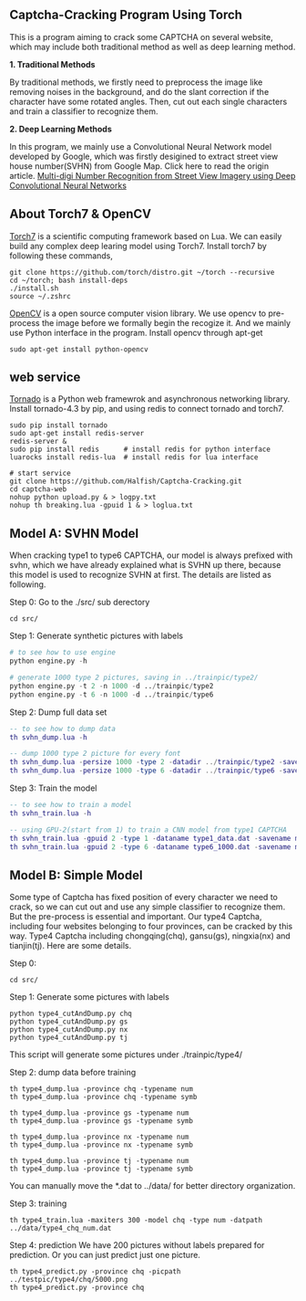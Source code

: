 ## Captcha-Cracking Program Using Torch

This is a program aiming to crack some CAPTCHA on several website, which may
include both traditional method as well as deep learning method.

**1. Traditional Methods**

By traditional methods, we firstly need to preprocess the image like removing noises
in the background, and do the slant correction if the character have some rotated angles.
Then, cut out each single characters and train a classifier to recognize them.

**2. Deep Learning Methods**

In this program, we mainly use a Convolutional Neural Network model developed by Google,
which was firstly desigined to extract street view house number(SVHN) from Google Map.
Click here to read the origin article.
[Multi-digi Number Recognition from Street View Imagery using Deep Convolutional Neural Networks](http://arxiv.org/abs/1312.6082)

## About Torch7 & OpenCV
[Torch7](http://torch.ch) is a scientific computing framework based on Lua. We can easily build
any complex deep learing model using Torch7.
Install torch7 by following these commands,
```shell
git clone https://github.com/torch/distro.git ~/torch --recursive
cd ~/torch; bash install-deps
./install.sh
source ~/.zshrc
```
[OpenCV](http://opencv.org) is a open source computer vision library. We use opencv to pre-process
the image before we formally begin the recogize it. And we mainly use Python interface in the program.
Install opencv through apt-get
```shell
sudo apt-get install python-opencv
```

## web service
[Tornado](http://www.tornadoweb.org/en/stable/index.html) is a Python web framewrok and asynchronous networking library.
Install tornado-4.3 by pip, and using redis to connect tornado and torch7.
```shell
sudo pip install tornado
sudo apt-get install redis-server
redis-server &
sudo pip install redis      # install redis for python interface
luarocks install redis-lua  # install redis for lua interface

# start service
git clone https://github.com/Halfish/Captcha-Cracking.git
cd captcha-web
nohup python upload.py & > logpy.txt
nohup th breaking.lua -gpuid 1 & > loglua.txt
```

## Model A: SVHN Model
When cracking type1 to type6 CAPTCHA, our model is always prefixed with svhn, 
which we have already explained what is SVHN up there, because this model is used to recognize SVHN at first.
The details are listed as following.

Step 0: Go to the ./src/ sub derectory
```shell
cd src/
```

Step 1: Generate synthetic pictures with labels
```python
# to see how to use engine
python engine.py -h

# generate 1000 type 2 pictures, saving in ../trainpic/type2/
python engine.py -t 2 -n 1000 -d ../trainpic/type2
python engine.py -t 6 -n 1000 -d ../trainpic/type6
```

Step 2: Dump full data set
```lua
-- to see how to dump data
th svhn_dump.lua -h

-- dump 1000 type 2 picture for every font
th svhn_dump.lua -persize 1000 -type 2 -datadir ../trainpic/type2 -savename type2_1000.dat
th svhn_dump.lua -persize 1000 -type 6 -datadir ../trainpic/type6 -savename type6_1000.dat
```

Step 3: Train the model
```lua
-- to see how to train a model
th svhn_train.lua -h

-- using GPU-2(start from 1) to train a CNN model from type1 CAPTCHA
th svhn_train.lua -gpuid 2 -type 1 -dataname type1_data.dat -savename model_type1.t7
th svhn_train.lua -gpuid 2 -type 6 -dataname type6_1000.dat -savename model_type6.t7
```

## Model B: Simple Model
Some type of Captcha has fixed position of every character we need to crack, so we can cut out and
use any simple classifier to recognize them. But the pre-process is essential and important.
Our type4 Captcha, including four websites belonging to four provinces, can be cracked by this way.
Type4 Captcha including chongqing(chq), gansu(gs), ningxia(nx) and tianjin(tj).
Here are some details.

Step 0: 
```shell
cd src/
```

Step 1: Generate some pictures with labels
```shell
python type4_cutAndDump.py chq
python type4_cutAndDump.py gs
python type4_cutAndDump.py nx
python type4_cutAndDump.py tj
```
This script will generate some pictures under ./trainpic/type4/

Step 2: dump data before training
```shell
th type4_dump.lua -province chq -typename num
th type4_dump.lua -province chq -typename symb

th type4_dump.lua -province gs -typename num
th type4_dump.lua -province gs -typename symb

th type4_dump.lua -province nx -typename num
th type4_dump.lua -province nx -typename symb

th type4_dump.lua -province tj -typename num
th type4_dump.lua -province tj -typename symb
```
You can manually move the *.dat to ../data/ for better directory organization.

Step 3: training
```shell
th type4_train.lua -maxiters 300 -model chq -type num -datpath ../data/type4_chq_num.dat
```

Step 4: prediction
We have 200 pictures without labels prepared for prediction. 
Or you can just predict just one picture.
```shell
th type4_predict.py -province chq -picpath ../testpic/type4/chq/5000.png
th type4_predict.py -province chq 
```
